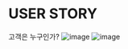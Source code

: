# USER STORY

고객은 누구인가?
![image](https://user-images.githubusercontent.com/59414764/111076725-d4337a80-8530-11eb-826e-51995f08a5e8.png)
![image](https://user-images.githubusercontent.com/59414764/111076748-eca39500-8530-11eb-91a0-92014a0b9d60.png)

